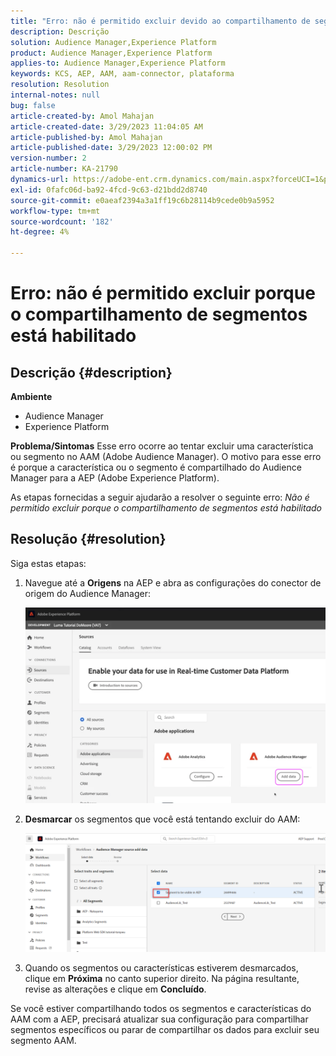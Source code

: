```yaml
---
title: "Erro: não é permitido excluir devido ao compartilhamento de segmento habilitado"
description: Descrição
solution: Audience Manager,Experience Platform
product: Audience Manager,Experience Platform
applies-to: Audience Manager,Experience Platform
keywords: KCS, AEP, AAM, aam-connector, plataforma
resolution: Resolution
internal-notes: null
bug: false
article-created-by: Amol Mahajan
article-created-date: 3/29/2023 11:04:05 AM
article-published-by: Amol Mahajan
article-published-date: 3/29/2023 12:00:02 PM
version-number: 2
article-number: KA-21790
dynamics-url: https://adobe-ent.crm.dynamics.com/main.aspx?forceUCI=1&pagetype=entityrecord&etn=knowledgearticle&id=2959ba6a-21ce-ed11-b597-6045bd0065b6
exl-id: 0fafc06d-ba92-4fcd-9c63-d21bdd2d8740
source-git-commit: e0aeaf2394a3a1ff19c6b28114b9cede0b9a5952
workflow-type: tm+mt
source-wordcount: '182'
ht-degree: 4%

---
```


# Erro: não é permitido excluir porque o compartilhamento de segmentos está habilitado

## Descrição {#description}

<b>Ambiente</b>
- Audience Manager
- Experience Platform



<b>Problema/Sintomas</b>
Esse erro ocorre ao tentar excluir uma característica ou segmento no AAM (Adobe Audience Manager). O motivo para esse erro é porque a característica ou o segmento é compartilhado do Audience Manager para a AEP (Adobe Experience Platform).

As etapas fornecidas a seguir ajudarão a resolver o seguinte erro: *Não é permitido excluir porque o compartilhamento de segmentos está habilitado*


## Resolução {#resolution}

Siga estas etapas:<br>


1. Navegue até a <b>Origens</b> na AEP e abra as configurações do conector de origem do Audience Manager:



   ![](assets/fc2c0636-a6cd-ed11-b597-6045bd006239.png)


2. <b>Desmarcar</b> os segmentos que você está tentando excluir do AAM:

   ![](assets/48be788f-a6cd-ed11-b597-6045bd006239.png)
3. Quando os segmentos ou características estiverem desmarcados, clique em <b>Próxima</b> no canto superior direito. Na página resultante, revise as alterações e clique em <b>Concluído</b>.




Se você estiver compartilhando todos os segmentos e características do AAM com a AEP, precisará atualizar sua configuração para compartilhar segmentos específicos ou parar de compartilhar os dados para excluir seu segmento AAM.
